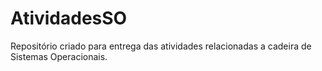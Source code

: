 # AtividadesSO
Repositório criado para entrega das atividades relacionadas a cadeira de Sistemas Operacionais.
